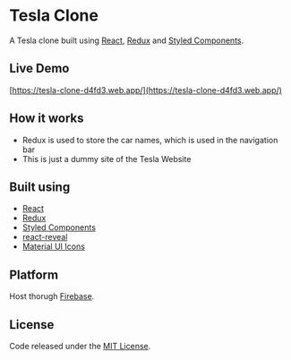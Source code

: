 # Tesla Clone
A Tesla clone built using [React](https://reactjs.org/), [Redux](https://redux.js.org/) and [Styled Components](https://styled-components.com/).

## Live Demo
[https://tesla-clone-d4fd3.web.app/](https://tesla-clone-d4fd3.web.app/)

## How it works
- Redux is used to store the car names, which is used in the navigation bar
- This is just a dummy site of the Tesla Website

## Built using
- [React](https://reactjs.org/)
- [Redux](https://redux.js.org/)
- [Styled Components](https://styled-components.com/)
- [react-reveal](https://www.react-reveal.com/)
- [Material UI Icons](https://material-ui.com/)

## Platform
Host thorugh [Firebase](https://firebase.google.com/).

## License
Code released under the [MIT License](https://github.com/Tushar-Indurjeeth/Tesla-Clone/blob/37116fa3b8cb3a782dee0b5ff6b9377044f16e29/README.md).
